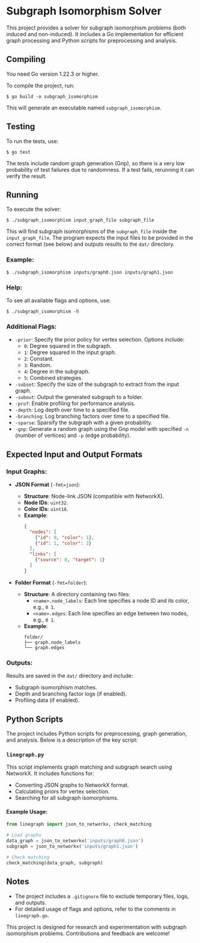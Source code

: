 # Subgraph Isomorphism Solver

This project provides a solver for subgraph isomorphism problems (both induced and non-induced). It includes a Go implementation for efficient graph processing and Python scripts for preprocessing and analysis.

## Compiling

You need Go version 1.22.3 or higher.

To compile the project, run:
```
$ go build -o subgraph_isomorphism
```

This will generate an executable named `subgraph_isomorphism`.

## Testing

To run the tests, use:
```
$ go test
```

The tests include random graph generation (Gnp), so there is a very low probability of test failures due to randomness. If a test fails, rerunning it can verify the result.

## Running

To execute the solver:
```
$ ./subgraph_isomorphism input_graph_file subgraph_file
```

This will find subgraph isomorphisms of the `subgraph_file` inside the `input_graph_file`. The program expects the input files to be provided in the correct format (see below) and outputs results to the `dat/` directory.

### Example:
```
$ ./subgraph_isomorphism inputs/graph0.json inputs/graph1.json
```

### Help:
To see all available flags and options, use:
```
$ ./subgraph_isomorphism -h
```

### Additional Flags:
- `-prior`: Specify the prior policy for vertex selection. Options include:
  - `0`: Degree squared in the subgraph.
  - `1`: Degree squared in the input graph.
  - `2`: Constant.
  - `3`: Random.
  - `4`: Degree in the subgraph.
  - `5`: Combined strategies.
- `-subset`: Specify the size of the subgraph to extract from the input graph.
- `-subout`: Output the generated subgraph to a folder.
- `-prof`: Enable profiling for performance analysis.
- `-depth`: Log depth over time to a specified file.
- `-branching`: Log branching factors over time to a specified file.
- `-sparse`: Sparsify the subgraph with a given probability.
- `-gnp`: Generate a random graph using the Gnp model with specified `-n` (number of vertices) and `-p` (edge probability).

## Expected Input and Output Formats

### Input Graphs:
- **JSON Format** (`-fmt=json`):
  - **Structure**: Node-link JSON (compatible with NetworkX).
  - **Node IDs**: `uint32`.
  - **Color IDs**: `uint16`.
  - **Example**:
    ```json
    {
      "nodes": [
        {"id": 0, "color": 1},
        {"id": 1, "color": 2}
      ],
      "links": [
        {"source": 0, "target": 1}
      ]
    }
    ```

- **Folder Format** (`-fmt=folder`):
  - **Structure**: A directory containing two files:
    - `<name>.node_labels`: Each line specifies a node ID and its color, e.g., `0 1`.
    - `<name>.edges`: Each line specifies an edge between two nodes, e.g., `0 1`.
  - **Example**:
    ```
    folder/
    ├── graph.node_labels
    └── graph.edges
    ```

### Outputs:
Results are saved in the `dat/` directory and include:
- Subgraph isomorphism matches.
- Depth and branching factor logs (if enabled).
- Profiling data (if enabled).

## Python Scripts

The project includes Python scripts for preprocessing, graph generation, and analysis. Below is a description of the key script:

### `linegraph.py`
This script implements graph matching and subgraph search using NetworkX. It includes functions for:
- Converting JSON graphs to NetworkX format.
- Calculating priors for vertex selection.
- Searching for all subgraph isomorphisms.

#### Example Usage:
```python
from linegraph import json_to_networkx, check_matching

# Load graphs
data_graph = json_to_networkx('inputs/graph0.json')
subgraph = json_to_networkx('inputs/graph1.json')

# Check matching
check_matching(data_graph, subgraph)
```

## Notes

- The project includes a `.gitignore` file to exclude temporary files, logs, and outputs.
- For detailed usage of flags and options, refer to the comments in `linegraph.go`.

This project is designed for research and experimentation with subgraph isomorphism problems. Contributions and feedback are welcome!
